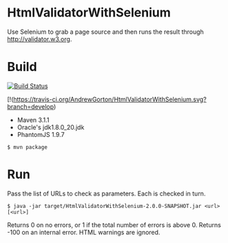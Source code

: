 HtmlValidatorWithSelenium
=========================

Use Selenium to grab a page source and then runs the result through http://validator.w3.org.
 
Build
=====

[![Build Status](https://travis-ci.org/AndrewGorton/HtmlValidatorWithSelenium.svg?branch=develop)](https://travis-ci.org/AndrewGorton/HtmlValidatorWithSelenium)

[!(https://travis-ci.org/AndrewGorton/HtmlValidatorWithSelenium.svg?branch=develop)
* Maven 3.1.1
* Oracle's jdk1.8.0_20.jdk
* PhantomJS 1.9.7

```
$ mvn package
```

Run
===

Pass the list of URLs to check as parameters. Each is checked in turn.

```
$ java -jar target/HtmlValidatorWithSelenium-2.0.0-SNAPSHOT.jar <url> [<url>]
```

Returns 0 on no errors, or 1 if the total number of errors is above 0. Returns -100 on an internal error. HTML warnings are ignored.


